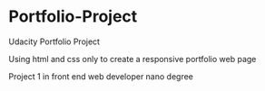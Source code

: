 # Portfolio-Project
Udacity Portfolio Project

Using html and css only to create a responsive portfolio web page

Project 1 in front end web developer nano degree
